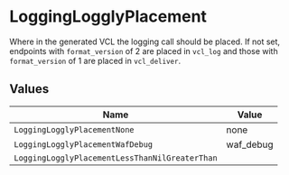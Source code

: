 # LoggingLogglyPlacement

Where in the generated VCL the logging call should be placed. If not set, endpoints with `format_version` of 2 are placed in `vcl_log` and those with `format_version` of 1 are placed in `vcl_deliver`.



## Values

| Name                                           | Value                                          |
| ---------------------------------------------- | ---------------------------------------------- |
| `LoggingLogglyPlacementNone`                   | none                                           |
| `LoggingLogglyPlacementWafDebug`               | waf_debug                                      |
| `LoggingLogglyPlacementLessThanNilGreaterThan` | <nil>                                          |
